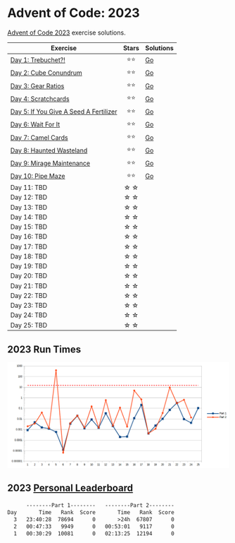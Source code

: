 # Advent of Code: 2023

[Advent of Code 2023](https://adventofcode.com/2023) exercise solutions.

<!-- ★ ☆ -->

| Exercise                                      | Stars | Solutions |
|-----------------------------------------------|:-----:|-----------|
| [Day 1: Trebuchet?!][rm1]                     |  ⭐⭐   | [Go][go1] |
| [Day 2: Cube Conundrum][rm2]                  |  ⭐⭐   | [Go][go2] |
| [Day 3: Gear Ratios][rm3]                     |  ⭐⭐   | [Go][go3] |
| [Day 4: Scratchcards][rm4]                    |  ⭐⭐   | [Go][go4] |
| [Day 5: If You Give A Seed A Fertilizer][rm5] |  ⭐⭐   | [Go][go5] |
| [Day 6: Wait For It][rm6]                     |  ⭐⭐   | [Go][go6] |
| [Day 7: Camel Cards][rm7]                     |  ⭐⭐   | [Go][go7] |
| [Day 8: Haunted Wasteland][rm8]               |  ⭐⭐   | [Go][go8] |
| [Day 9: Mirage Maintenance][rm9]              |  ⭐⭐   | [Go][go9] |
| [Day 10: Pipe Maze][rm10]                     |  ⭐⭐   | [Go][go10] |
| Day 11: TBD                                   |  ☆ ☆  |            |
| Day 12: TBD                                   |  ☆ ☆  |            |
| Day 13: TBD                                   |  ☆ ☆  |            |
| Day 14: TBD                                   |  ☆ ☆  |            |
| Day 15: TBD                                   |  ☆ ☆  |            |
| Day 16: TBD                                   |  ☆ ☆  |            |
| Day 17: TBD                                   |  ☆ ☆  |            |
| Day 18: TBD                                   |  ☆ ☆  |            |
| Day 19: TBD                                   |  ☆ ☆  |            |
| Day 20: TBD                                   |  ☆ ☆  |            |
| Day 21: TBD                                   |  ☆ ☆  |            |
| Day 22: TBD                                   |  ☆ ☆  |            |
| Day 23: TBD                                   |  ☆ ☆  |            |
| Day 24: TBD                                   |  ☆ ☆  |            |
| Day 25: TBD                                   |  ☆ ☆  |            |

## 2023 Run Times

![2023 exercise run-time graphs](run-times.png)

## 2023 [Personal Leaderboard](https://adventofcode.com/2023/leaderboard/self)

```text
      --------Part 1--------   --------Part 2--------
Day       Time   Rank  Score       Time   Rank  Score
  3   23:40:28  78694      0       >24h  67807      0
  2   00:47:33   9949      0   00:53:01   9117      0
  1   00:30:29  10081      0   02:13:25  12194      0
```

<!-- reference links -->

[rm1]: 01-trebuchet?/README.md
[go1]: 01-trebuchet?/go
[rm2]: 02-cubeConundrum/README.md
[go2]: 02-cubeConundrum/go
[rm3]: 03-gearRatios/README.md
[go3]: 03-gearRatios/go
[rm4]: 04-scratchcards/README.md
[go4]: 04-scratchcards/go
[rm5]: 05-ifYouGiveASeedAFertilizer/README.md
[go5]: 05-ifYouGiveASeedAFertilizer/go
[rm6]: 06-waitForIt/README.md
[go6]: 06-waitForIt/go
[rm7]: 07-camelCards/README.md
[go7]: 07-camelCards/go
[rm8]: 08-hauntedWasteland/README.md
[go8]: 08-hauntedWasteland/go
[rm9]: 09-mirageMaintenance/README.md
[go9]: 09-mirageMaintenance/go
[rm10]: exercises/2023/10-pipeMaze/README.md
[go10]: exercises/2023/10-pipeMaze/go
